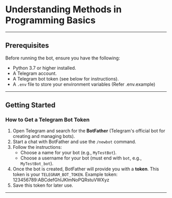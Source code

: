 # Understanding Methods in Programming Basics

---

## Prerequisites

Before running the bot, ensure you have the following:

- Python 3.7 or higher installed.
- A Telegram account.
- A Telegram bot token (see below for instructions).
- A `.env` file to store your environment variables (Refer .env.example)
---

## Getting Started

### How to Get a Telegram Bot Token

1. Open Telegram and search for the **BotFather** (Telegram's official bot for creating and managing bots).
2. Start a chat with BotFather and use the `/newbot` command.
3. Follow the instructions:
   - Choose a name for your bot (e.g., `MyTestBot`).
   - Choose a username for your bot (must end with `bot`, e.g., `MyTestBot_bot`).
4. Once the bot is created, BotFather will provide you with a **token**. This token is your `TELEGRAM_BOT_TOKEN`.
   Example token: 123456789:ABCdefGhIJKlmNoPQRstuVWXyz
5. Save this token for later use.

---

